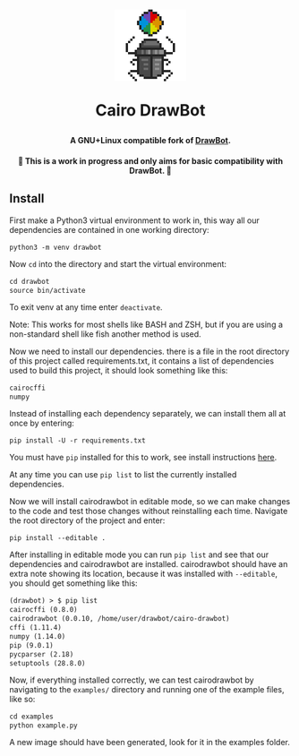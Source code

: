 <h1 align="center">
  <a href="https://github.com/eliheuer/CairoDrawBot"><img src="images/icon-4x.gif" alt="DrawBot" width="128" height="128"/></a><br>
  <p>Cairo DrawBot</p>
</h1>

<h4 align="center">A GNU+Linux compatible fork of <a href="https://github.com/typemytype/drawbot">DrawBot</a>.</h4>

<h4 align="center">🚧 This is a work in progress and only aims for basic compatibility with DrawBot. 🚧</h4>

## Install

First make a Python3 virtual environment to work in, this way all our dependencies are contained in one working directory:
```
python3 -m venv drawbot
```
Now `cd` into the directory and start the virtual environment:
```
cd drawbot
source bin/activate
```
To exit venv at any time enter `deactivate`.

Note: This works for most shells like BASH and ZSH, but if you are using a non-standard shell like fish another method is used.

Now we need to install our dependencies. there is a file in the root directory of this project called requirements.txt, it contains a list of dependencies used to build this project, it should look something like this:
```
cairocffi
numpy
```
Instead of installing each dependency separately, we can install them all at once by entering:
```
pip install -U -r requirements.txt
```
You must have `pip` installed for this to work, see install instructions [here](https://pip.pypa.io/en/stable/installing/).

At any time you can use `pip list` to list the currently installed dependencies.

Now we will install cairodrawbot in editable mode, so we can make changes to the code and test those changes without reinstalling each time. Navigate the root directory of the project and enter:
```
pip install --editable .
```
After installing in editable mode you can run `pip list` and see that our dependencies and cairodrawbot are installed. cairodrawbot should have an extra note showing its location, because it was installed with `--editable`, you should get something like this:
```
(drawbot) > $ pip list
cairocffi (0.8.0)
cairodrawbot (0.0.10, /home/user/drawbot/cairo-drawbot)
cffi (1.11.4)
numpy (1.14.0)
pip (9.0.1)
pycparser (2.18)
setuptools (28.8.0)
```
Now, if everything installed correctly, we can test cairodrawbot by navigating to the `examples/` directory and running one of the example files, like so:
```
cd examples
python example.py
```
A new image should have been generated, look for it in the examples folder.
